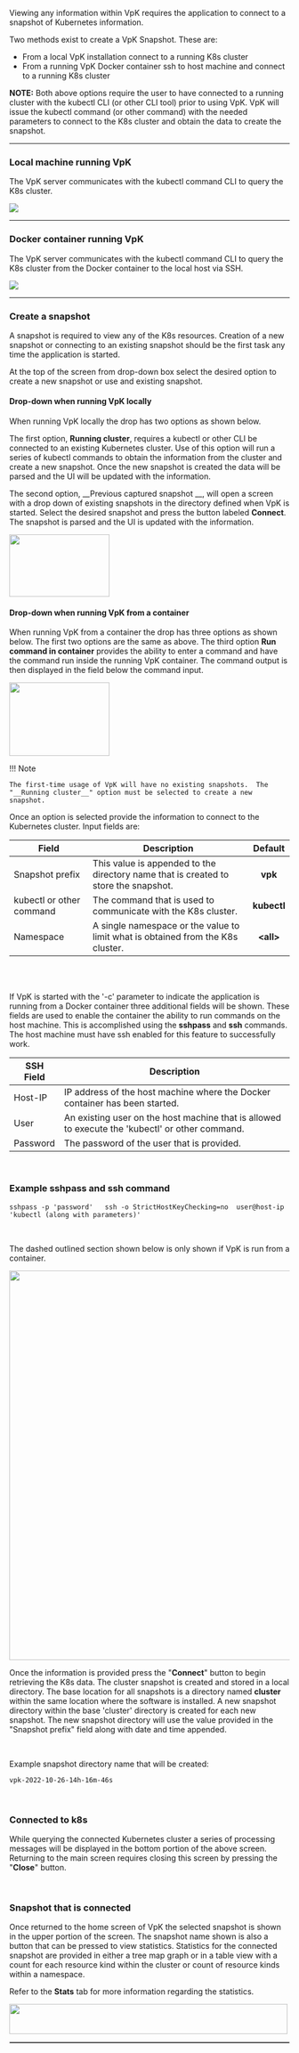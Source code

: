 
Viewing any information within VpK requires the application to connect to a snapshot of Kubernetes information.  

Two methods exist to create a VpK Snapshot.  These are:

- From a local VpK installation connect to a running K8s cluster
- From a running VpK Docker container ssh to host machine and connect to a running K8s cluster

__NOTE:__ Both above options require the user to have connected to a running cluster with the kubectl CLI (or other CLI tool) prior to using VpK.  VpK will issue the kubectl command (or other command) with the needed parameters to connect to the K8s cluster and obtain the data to create the snapshot. 

---

### Local machine running VpK

The VpK server communicates with the kubectl command CLI to query the K8s cluster.

<img style="float: center;" src="https://raw.githubusercontent.com/k8svisual/vpk-docs/master/docs/images/overview_local.png">

---

### Docker container running VpK

The VpK server communicates with the kubectl command CLI to query the K8s cluster from the Docker container to the local host via SSH.

<img style="float: center;" src="https://raw.githubusercontent.com/k8svisual/vpk-docs/master/docs/images/overview_container.png">

---

### Create a snapshot 

A snapshot is required to view any of the K8s resources.  Creation of a new snapshot or connecting to an existing snapshot should be the first task any time the application is started.  

At the top of the screen from drop-down box select the desired option to create a new snapshot or use and existing snapshot.  

#### Drop-down when running VpK locally

When running VpK locally the drop has two options as shown below.  

The first option, __Running cluster__, requires a kubectl or other CLI be connected to an existing Kubernetes cluster.  Use of this option will run a series of kubectl commands to obtain the information from the cluster and create a new snapshot. Once the new snapshot is created the data will be parsed and the UI will be updated with the information.

The second option, __Previous captured snapshot __, will open a screen with a drop down of existing snapshots in the directory defined when VpK is started.  Select the desired snapshot and press the button labeled __Connect__. The snapshot is parsed and the UI is updated with the information.

<img style="float: center;" src="https://raw.githubusercontent.com/k8svisual/vpk-docs/master/docs/images/snapshot_DropDown.png" width="180" height="112">

#### Drop-down when running VpK from a container

When running VpK from a container the drop has three options as shown below.  The first two options are the same as above.  The third option __Run command in container__ provides the ability to enter a command and have the command run inside the running VpK container.  The command output is then displayed in the field below the command input.
 
<img style="float: center;" src="https://raw.githubusercontent.com/k8svisual/vpk-docs/master/docs/images/snapshot_dropdown_container.png" width="180" height="132">

!!! Note

    The first-time usage of VpK will have no existing snapshots.  The "__Running cluster__" option must be selected to create a new snapshot.  

Once an option is selected provide the information to connect to the Kubernetes cluster.  Input fields are:

| Field | Description | Default |
|---|---|:---:|
| Snapshot prefix | This value is appended to the directory name that is created to store the snapshot. | __vpk__ |
| kubectl or other command | The command that is used to communicate with the K8s cluster. | __kubectl__ |
| Namespace | A single namespace or the value __<all>__ to limit what is obtained from the K8s cluster.  | __&lt;all&gt;__ |

<br><br>

If VpK is started with the '-c' parameter to indicate the application is running from a Docker container three additional fields will be shown. These fields are used to enable the container the ability to run commands on the host machine.  This is accomplished using the __sshpass__ and __ssh__ commands.  The host machine must have ssh enabled for this feature to successfully work.

| SSH Field | Description |
|---|---|
| Host-IP | IP address of the host machine where the Docker container has been started. |
| User | An existing user on the host machine that is allowed to execute the 'kubectl' or other command. |
| Password | The password of the user that is provided.  |

<br>

### Example sshpass and ssh command

```
sshpass -p 'password'   ssh -o StrictHostKeyChecking=no  user@host-ip  'kubectl (along with parameters)'
```

<br>

The dashed outlined section shown below is only shown if VpK is run from a container.

<img style="float: center;" src="https://raw.githubusercontent.com/k8svisual/vpk-docs/master/docs/images/snapshot_ssh_parms.png" width="700" height="700">

Once the information is provided press the "__Connect__" button to begin retrieving the K8s data.  The cluster snapshot is created and stored in a local directory.  The base location for all snapshots is a directory named __cluster__ within the same location where the software is installed.  A new snapshot directory within the base 'cluster' directory is created for each new snapshot.  The new snapshot directory will use the value provided in the "Snapshot prefix" field along with date and time appended.  

<br>

Example snapshot directory name that will be created: 
```
vpk-2022-10-26-14h-16m-46s
```
<br>

### Connected to k8s

While querying the connected Kubernetes cluster a series of processing messages will be displayed in the bottom portion of the above screen.  Returning to the main screen requires closing this screen by pressing the "__Close__" button.

<br>

### Snapshot that is connected

Once returned to the home screen of VpK the selected snapshot is shown in the upper portion of the screen.  The snapshot name shown is also a button that can be pressed to view statistics.  Statistics for the connected snapshot are provided in either a tree map graph or in a table view with a count for each resource kind within the cluster or count of resource kinds within a namespace.  

Refer to the __Stats__ tab for more information regarding the statistics.


<img style="float: center;" src="https://raw.githubusercontent.com/k8svisual/vpk-docs/master/docs/images/snapshot_Name.png" width="500" height="54">


<hr style="border:1px solid #aaaaaa">


